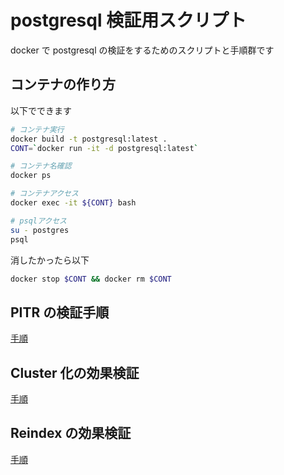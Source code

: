 # postgresql 検証用スクリプト

docker で postgresql の検証をするためのスクリプトと手順群です

## コンテナの作り方

以下でできます

```bash
# コンテナ実行
docker build -t postgresql:latest .
CONT=`docker run -it -d postgresql:latest`

# コンテナ名確認
docker ps

# コンテナアクセス
docker exec -it ${CONT} bash

# psqlアクセス
su - postgres
psql
```

消したかったら以下

```bash
docker stop $CONT && docker rm $CONT
```

## PITR の検証手順

[手順](./examples/pitr.md)

## Cluster 化の効果検証

[手順](./examples/cluster.md)

## Reindex の効果検証

[手順](./examples/reindex.md)